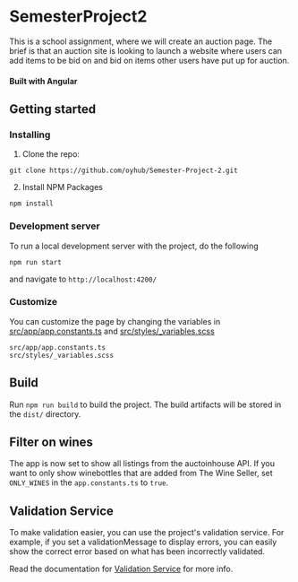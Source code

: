 # SemesterProject2

This is a school assignment, where we will create an auction page.
The brief is that an auction site is looking to launch a website where users can add items to be bid on and bid on items other users have put up for auction.

#### Built with Angular

## Getting started

### Installing

1. Clone the repo:
```
git clone https://github.com/oyhub/Semester-Project-2.git
```

2. Install NPM Packages
```
npm install
```

### Development server
To run a local development server with the project, do the following
```
npm run start
```
and navigate to 
`http://localhost:4200/`

### Customize
You can customize the page by changing the variables in
[src/app/app.constants.ts](src/app/app.constants.ts) and [src/styles/_variables.scss](src/styles/_variables.scss)

```
src/app/app.constants.ts
src/styles/_variables.scss
```

## Build

Run `npm run build` to build the project. The build artifacts will be stored in the `dist/` directory.

## Filter on wines
The app is now set to show all listings from the auctoinhouse API. If you want to only show winebottles that are added from The Wine Seller,
set `ONLY_WINES` in the `app.constants.ts` to `true`.


## Validation Service
To make validation easier, you can use the project's validation service. 
For example, if you set a validationMessage to display errors, you can easily show the correct error
based on what has been incorrectly validated.

Read the documentation for [Validation Service](VALIDATION.md) for more info.


 

